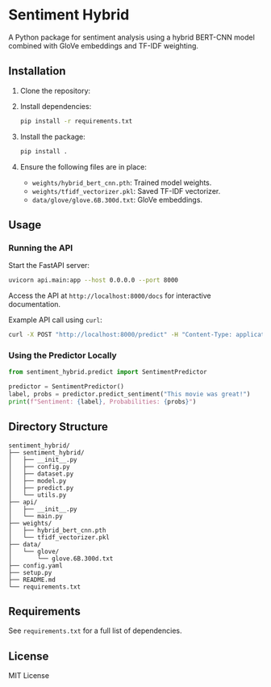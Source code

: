 # Sentiment Hybrid

A Python package for sentiment analysis using a hybrid BERT-CNN model combined with GloVe embeddings and TF-IDF weighting.

## Installation

1. Clone the repository:

2. Install dependencies:
   ```bash
   pip install -r requirements.txt
   ```

3. Install the package:
   ```bash
   pip install .
   ```

4. Ensure the following files are in place:
   - `weights/hybrid_bert_cnn.pth`: Trained model weights.
   - `weights/tfidf_vectorizer.pkl`: Saved TF-IDF vectorizer.
   - `data/glove/glove.6B.300d.txt`: GloVe embeddings.

## Usage

### Running the API

Start the FastAPI server:
```bash
uvicorn api.main:app --host 0.0.0.0 --port 8000
```

Access the API at `http://localhost:8000/docs` for interactive documentation.

Example API call using `curl`:
```bash
curl -X POST "http://localhost:8000/predict" -H "Content-Type: application/json" -d '{"text": "This movie was great!"}'
```

### Using the Predictor Locally

```python
from sentiment_hybrid.predict import SentimentPredictor

predictor = SentimentPredictor()
label, probs = predictor.predict_sentiment("This movie was great!")
print(f"Sentiment: {label}, Probabilities: {probs}")
```


## Directory Structure

```
sentiment_hybrid/
├── sentiment_hybrid/
│   ├── __init__.py
│   ├── config.py
│   ├── dataset.py
│   ├── model.py
│   ├── predict.py
│   └── utils.py
├── api/
│   ├── __init__.py
│   └── main.py
├── weights/
│   ├── hybrid_bert_cnn.pth
│   └── tfidf_vectorizer.pkl
├── data/
│   └── glove/
│       └── glove.6B.300d.txt
├── config.yaml
├── setup.py
├── README.md
└── requirements.txt
```

## Requirements

See `requirements.txt` for a full list of dependencies.

## License

MIT License